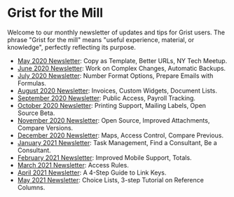 # Grist for the Mill

Welcome to our monthly newsletter of updates and tips for Grist users. The phrase "Grist for the
mill" means "useful experience, material, or knowledge", perfectly reflecting its purpose.

- [May 2020 Newsletter](newsletters/2020-05.md): Copy as Template, Better URLs, NY Tech Meetup.
- [June 2020 Newsletter](newsletters/2020-06.md): Work on Complex Changes, Automatic Backups.
- [July 2020 Newsletter](newsletters/2020-07.md): Number Format Options, Prepare Emails with Formulas.
- [August 2020 Newsletter](newsletters/2020-08.md): Invoices, Custom Widgets, Document Lists.
- [September 2020 Newsletter](newsletters/2020-09.md): Public Access, Payroll Tracking.
- [October 2020 Newsletter](newsletters/2020-10.md): Printing Support, Mailing Labels, Open Source Beta.
- [November 2020 Newsletter](newsletters/2020-11.md): Open Source, Improved Attachments, Compare Versions.
- [December 2020 Newsletter](newsletters/2020-12.md): Maps, Access Control, Compare Previous.
- [January 2021 Newsletter](newsletters/2021-01.md): Task Management, Find a Consultant, Be a Consultant.
- [February 2021 Newsletter](newsletters/2021-02.md): Improved Mobile Support, Totals.
- [March 2021 Newsletter](newsletters/2021-03.md): Access Rules.
- [April 2021 Newsletter](newsletters/2021-04.md): A 4-Step Guide to Link Keys.
- [May 2021 Newsletter](newsletters/2021-05.md): Choice Lists, 3-step Tutorial on Reference Columns.
